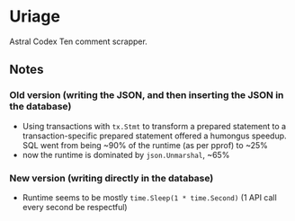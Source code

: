 # Uriage

Astral Codex Ten comment scrapper.

## Notes

### Old version (writing the JSON, and then inserting the JSON in the database)

- Using transactions with `tx.Stmt` to transform a prepared statement to a transaction-specific prepared statement offered a humongus speedup. SQL went from being ~90% of the runtime (as per pprof) to ~25%
- now the runtime is dominated by `json.Unmarshal`, ~65%

### New version (writing directly in the database)

- Runtime seems to be mostly `time.Sleep(1 * time.Second)` (1 API call every second be respectful)
